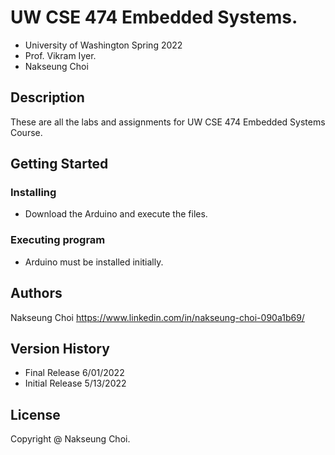 # UW CSE 474 Embedded Systems.

* University of Washington Spring 2022 
* Prof. Vikram Iyer.
* Nakseung Choi 

## Description

These are all the labs and assignments for UW CSE 474 Embedded Systems Course.

## Getting Started

### Installing

* Download the Arduino and execute the files.

### Executing program

* Arduino must be installed initially.

## Authors

Nakseung Choi
https://www.linkedin.com/in/nakseung-choi-090a1b69/

## Version History

* Final Release 6/01/2022
* Initial Release 5/13/2022

## License

Copyright @ Nakseung Choi.
